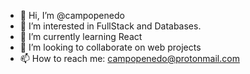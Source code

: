 - 👋 Hi, I’m @campopenedo
- 👀 I’m interested in FullStack and Databases.
- 🌱 I’m currently learning React
- 💞️ I’m looking to collaborate on web projects
- 📫 How to reach me: campopenedo@protonmail.com

<!---
campopenedo/campopenedo is a ✨ special ✨ repository because its `README.md` (this file) appears on your GitHub profile.
You can click the Preview link to take a look at your changes.
--->
